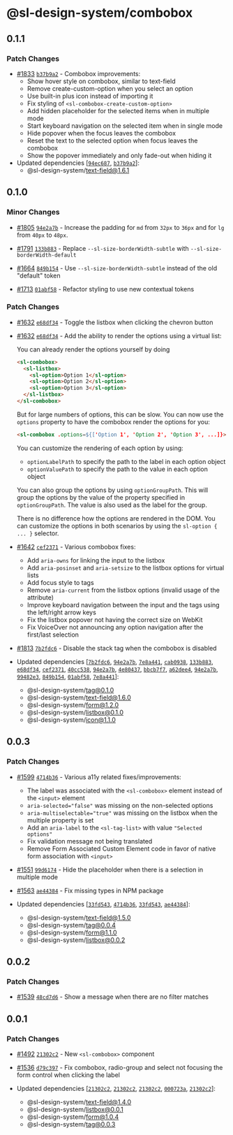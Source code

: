 # @sl-design-system/combobox

## 0.1.1

### Patch Changes

- [#1833](https://github.com/sl-design-system/components/pull/1833) [`b37b9a2`](https://github.com/sl-design-system/components/commit/b37b9a26dd9b0b0fe2f412a08803e75168cc4f1c) - Combobox improvements:
  - Show hover style on combobox, similar to text-field
  - Remove create-custom-option when you select an option
  - Use built-in plus icon instead of importing it
  - Fix styling of `<sl-combobox-create-custom-option>`
  - Add hidden placeholder for the selected items when in multiple mode
  - Start keyboard navigation on the selected item when in single mode
  - Hide popover when the focus leaves the combobox
  - Reset the text to the selected option when focus leaves the combobox
  - Show the popover immediately and only fade-out when hiding it
- Updated dependencies [[`94ec687`](https://github.com/sl-design-system/components/commit/94ec687d8d37f12dd569c902dd777b965ae3a029), [`b37b9a2`](https://github.com/sl-design-system/components/commit/b37b9a26dd9b0b0fe2f412a08803e75168cc4f1c)]:
  - @sl-design-system/text-field@1.6.1

## 0.1.0

### Minor Changes

- [#1805](https://github.com/sl-design-system/components/pull/1805) [`94e2a7b`](https://github.com/sl-design-system/components/commit/94e2a7bf1ccaaa9d547654603554cc6bdfdf66fb) - Increase the padding for `md` from `32px` to `36px` and for `lg` from `40px` to `48px`.

- [#1791](https://github.com/sl-design-system/components/pull/1791) [`133b883`](https://github.com/sl-design-system/components/commit/133b883234d911dabe37bd3c8acef26afea20fe9) - Replace `--sl-size-borderWidth-subtle` with `--sl-size-borderWidth-default`

- [#1664](https://github.com/sl-design-system/components/pull/1664) [`849b154`](https://github.com/sl-design-system/components/commit/849b1544bcc7cc60de1eb37ec282f2e467efc7eb) - Use `--sl-size-borderWidth-subtle` instead of the old "default" token

- [#1713](https://github.com/sl-design-system/components/pull/1713) [`01abf58`](https://github.com/sl-design-system/components/commit/01abf5833d364a76dbdf4e0df0587d0fbec3848e) - Refactor styling to use new contextual tokens

### Patch Changes

- [#1632](https://github.com/sl-design-system/components/pull/1632) [`e68df34`](https://github.com/sl-design-system/components/commit/e68df344917a8d0bdc6a4c92f59079a247c6e7a9) - Toggle the listbox when clicking the chevron button

- [#1632](https://github.com/sl-design-system/components/pull/1632) [`e68df34`](https://github.com/sl-design-system/components/commit/e68df344917a8d0bdc6a4c92f59079a247c6e7a9) - Add the ability to render the options using a virtual list:

  You can already render the options yourself by doing

  ```html
  <sl-combobox>
    <sl-listbox>
      <sl-option>Option 1</sl-option>
      <sl-option>Option 2</sl-option>
      <sl-option>Option 3</sl-option>
    </sl-listbox>
  </sl-combobox>
  ```

  But for large numbers of options, this can be slow. You can now use the `options` property to have the combobox render the options for you:

  ```html
  <sl-combobox .options=${['Option 1', 'Option 2', 'Option 3', ...]}></sl-combobox>
  ```

  You can customize the rendering of each option by using:

  - `optionLabelPath` to specify the path to the label in each option object
  - `optionValuePath` to specify the path to the value in each option object

  You can also group the options by using `optionGroupPath`. This will group the options by the value of the property specified in `optionGroupPath`. The value is also used as the label for the group.

  There is no difference how the options are rendered in the DOM. You can customize
  the options in both scenarios by using the `sl-option { ... }` selector.

- [#1642](https://github.com/sl-design-system/components/pull/1642) [`cef2371`](https://github.com/sl-design-system/components/commit/cef2371d5868439edbba8156bf38c167b72f0f39) - Various combobox fixes:

  - Add `aria-owns` for linking the input to the listbox
  - Add `aria-posinset` and `aria-setsize` to the listbox options for virtual lists
  - Add focus style to tags
  - Remove `aria-current` from the listbox options (invalid usage of the attribute)
  - Improve keyboard navigation between the input and the tags using the left/right arrow keys
  - Fix the listbox popover not having the correct size on WebKit
  - Fix VoiceOver not announcing any option navigation after the first/last selection

- [#1813](https://github.com/sl-design-system/components/pull/1813) [`7b2fdc6`](https://github.com/sl-design-system/components/commit/7b2fdc6ee42af1b096b6f019b0f9e9daba5ed950) - Disable the stack tag when the combobox is disabled

- Updated dependencies [[`7b2fdc6`](https://github.com/sl-design-system/components/commit/7b2fdc6ee42af1b096b6f019b0f9e9daba5ed950), [`94e2a7b`](https://github.com/sl-design-system/components/commit/94e2a7bf1ccaaa9d547654603554cc6bdfdf66fb), [`7e8a441`](https://github.com/sl-design-system/components/commit/7e8a441b053715b896bb7ef775d4a24a93a5a9dd), [`cab0938`](https://github.com/sl-design-system/components/commit/cab093898b324073801945fc3771eec2014d6652), [`133b883`](https://github.com/sl-design-system/components/commit/133b883234d911dabe37bd3c8acef26afea20fe9), [`e68df34`](https://github.com/sl-design-system/components/commit/e68df344917a8d0bdc6a4c92f59079a247c6e7a9), [`cef2371`](https://github.com/sl-design-system/components/commit/cef2371d5868439edbba8156bf38c167b72f0f39), [`40cc538`](https://github.com/sl-design-system/components/commit/40cc538648e6ed5ac453fbe708bae8761caaab5e), [`94e2a7b`](https://github.com/sl-design-system/components/commit/94e2a7bf1ccaaa9d547654603554cc6bdfdf66fb), [`4e80437`](https://github.com/sl-design-system/components/commit/4e804374c3a02e88b04e4c1df662967740461f7c), [`bbcb7f7`](https://github.com/sl-design-system/components/commit/bbcb7f7cd48e22fa1e61f24ba645a4131b0c75ee), [`a62dee4`](https://github.com/sl-design-system/components/commit/a62dee4a381450cca44c647a54d850290e5b0f11), [`94e2a7b`](https://github.com/sl-design-system/components/commit/94e2a7bf1ccaaa9d547654603554cc6bdfdf66fb), [`99482e3`](https://github.com/sl-design-system/components/commit/99482e31dfee77fb99bf74a4fe325c3ccc08f6e6), [`849b154`](https://github.com/sl-design-system/components/commit/849b1544bcc7cc60de1eb37ec282f2e467efc7eb), [`01abf58`](https://github.com/sl-design-system/components/commit/01abf5833d364a76dbdf4e0df0587d0fbec3848e), [`7e8a441`](https://github.com/sl-design-system/components/commit/7e8a441b053715b896bb7ef775d4a24a93a5a9dd)]:
  - @sl-design-system/tag@0.1.0
  - @sl-design-system/text-field@1.6.0
  - @sl-design-system/form@1.2.0
  - @sl-design-system/listbox@0.1.0
  - @sl-design-system/icon@1.1.0

## 0.0.3

### Patch Changes

- [#1599](https://github.com/sl-design-system/components/pull/1599) [`4714b36`](https://github.com/sl-design-system/components/commit/4714b36f1387d4d1731a310b621caf5a33be105b) - Various a11y related fixes/improvements:

  - The label was associated with the `<sl-combobox>` element instead of the `<input>` element
  - `aria-selected="false"` was missing on the non-selected options
  - `aria-multiselectable="true"` was missing on the listbox when the multiple property is set
  - Add an `aria-label` to the `<sl-tag-list>` with value `"Selected options"`
  - Fix validation message not being translated
  - Remove Form Associated Custom Element code in favor of native form association with `<input>`

- [#1551](https://github.com/sl-design-system/components/pull/1551) [`99d6174`](https://github.com/sl-design-system/components/commit/99d6174945e6189125271d30a79028134c4ebeae) - Hide the placeholder when there is a selection in multiple mode

- [#1563](https://github.com/sl-design-system/components/pull/1563) [`ae44384`](https://github.com/sl-design-system/components/commit/ae44384129f1a787a82fd35262f3f24e0883df58) - Fix missing types in NPM package

- Updated dependencies [[`33fd543`](https://github.com/sl-design-system/components/commit/33fd5432f1499051071662aaca9974c212304bc6), [`4714b36`](https://github.com/sl-design-system/components/commit/4714b36f1387d4d1731a310b621caf5a33be105b), [`33fd543`](https://github.com/sl-design-system/components/commit/33fd5432f1499051071662aaca9974c212304bc6), [`ae44384`](https://github.com/sl-design-system/components/commit/ae44384129f1a787a82fd35262f3f24e0883df58)]:
  - @sl-design-system/text-field@1.5.0
  - @sl-design-system/tag@0.0.4
  - @sl-design-system/form@1.1.0
  - @sl-design-system/listbox@0.0.2

## 0.0.2

### Patch Changes

- [#1539](https://github.com/sl-design-system/components/pull/1539) [`48cd7d6`](https://github.com/sl-design-system/components/commit/48cd7d60f994fb9517b89c3c4d2d674c5491aa30) - Show a message when there are no filter matches

## 0.0.1

### Patch Changes

- [#1492](https://github.com/sl-design-system/components/pull/1492) [`21302c2`](https://github.com/sl-design-system/components/commit/21302c28065512f1c89ffde17dbc3241a2306d5d) - New `<sl-combobox>` component

- [#1536](https://github.com/sl-design-system/components/pull/1536) [`d79c397`](https://github.com/sl-design-system/components/commit/d79c3977b15cf55c8a83db94fc4ab98a1fe7e328) - Fix combobox, radio-group and select not focusing the form control when clicking the label

- Updated dependencies [[`21302c2`](https://github.com/sl-design-system/components/commit/21302c28065512f1c89ffde17dbc3241a2306d5d), [`21302c2`](https://github.com/sl-design-system/components/commit/21302c28065512f1c89ffde17dbc3241a2306d5d), [`21302c2`](https://github.com/sl-design-system/components/commit/21302c28065512f1c89ffde17dbc3241a2306d5d), [`000723a`](https://github.com/sl-design-system/components/commit/000723a8e42cb468383fa0b968eb31a672b95e80), [`21302c2`](https://github.com/sl-design-system/components/commit/21302c28065512f1c89ffde17dbc3241a2306d5d)]:
  - @sl-design-system/text-field@1.4.0
  - @sl-design-system/listbox@0.0.1
  - @sl-design-system/form@1.0.4
  - @sl-design-system/tag@0.0.3

